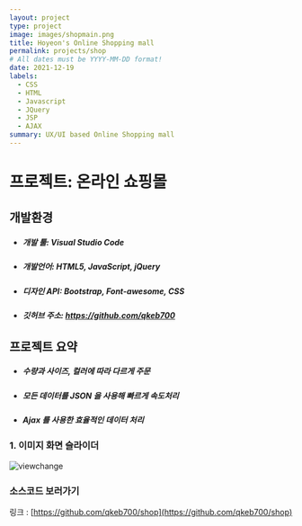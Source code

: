 ```yaml
---
layout: project
type: project
image: images/shopmain.png
title: Hoyeon's Online Shopping mall
permalink: projects/shop
# All dates must be YYYY-MM-DD format!
date: 2021-12-19
labels:
  - CSS
  - HTML
  - Javascript
  - JQuery
  - JSP
  - AJAX
summary: UX/UI based Online Shopping mall
---
```


# 프로젝트: 온라인 쇼핑몰

## 개발환경
- ##### 개발 툴: Visual Studio Code
- ##### 개발언어: HTML5, JavaScript, jQuery
- ##### 디자인 API: Bootstrap, Font-awesome, CSS
- ##### 깃허브 주소: https://github.com/qkeb700

## 프로젝트 요약
- ##### 수량과 사이즈, 컬러에 따라 다르게 주문
- ##### 모든 데이터를 JSON 을 사용해 빠르게 속도처리
- ##### Ajax 를 사용한 효율적인 데이터 처리

### 1. 이미지 화면 슬라이더

![viewchange](https://user-images.githubusercontent.com/46728564/146730501-999c3112-d3c8-462e-81f9-bfa57ac05f9a.png)


### 소스코드 보러가기
링크 : [https://github.com/qkeb700/shop](https://github.com/qkeb700/shop)
